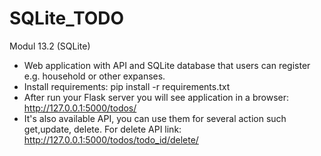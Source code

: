 # SQLite_TODO
Modul 13.2 (SQLite)

* Web application with API and SQLite database that users can register e.g. household or other expanses. 
* Install requirements: pip install -r requirements.txt
* After run your Flask server you will see application in a browser: http://127.0.0.1:5000/todos/
* It's also available API, you can use them for several action such get,update, delete. For delete API link: http://127.0.0.1:5000/todos/todo_id/delete/
